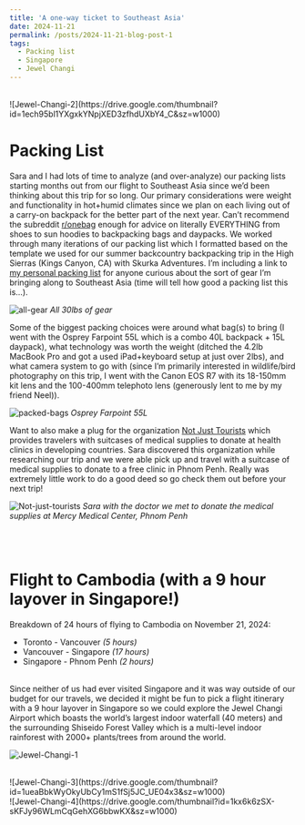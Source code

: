 ```yaml
---
title: 'A one-way ticket to Southeast Asia'
date: 2024-11-21
permalink: /posts/2024-11-21-blog-post-1
tags:
  - Packing list
  - Singapore
  - Jewel Changi
---
```


<br/>
![Jewel-Changi-2](https://drive.google.com/thumbnail?id=1ech95bl1YXgxkYNpjXED3zfhdUXbY4_C&sz=w1000)

Packing List
======

Sara and I had lots of time to analyze (and over-analyze) our packing lists starting months out from our flight to Southeast Asia since we’d been thinking about this trip for so long. Our primary considerations were weight  and functionality in hot+humid climates since we plan on each living out of a carry-on backpack for the better part of the next year. Can’t recommend the subreddit [r/onebag](https://www.reddit.com/r/onebag/) enough for advice on literally EVERYTHING from shoes to sun hoodies to backpacking bags and daypacks. We worked through many iterations of our packing list which I formatted based on the template we used for our summer backcountry backpacking trip in the High Sierras (Kings Canyon, CA) with Skurka Adventures. I’m including a link to [my personal packing list](https://docs.google.com/spreadsheets/d/1AT5OKLgMLwh7rdUKPVyP8ff7T-tzm9PgbVl-ai-uflw/edit) for anyone curious about the sort of gear I’m bringing along to Southeast Asia (time will tell how good a packing list this is…).

![all-gear](https://drive.google.com/thumbnail?id=1iI4Q6eJ5V4-nCCUFgbAwrlv0bwJqNNSn&sz=w1000)
_All 30lbs of gear_

Some of the biggest packing choices were around what bag(s) to bring (I went with the Osprey Farpoint 55L which is a combo 40L backpack + 15L daypack), what technology was worth the weight (ditched the 4.2lb MacBook Pro and got a used iPad+keyboard setup at just over 2lbs), and what camera system to go with (since I’m primarily interested in wildlife/bird photography on this trip, I went with the Canon EOS R7 with its 18-150mm kit lens and the 100-400mm telephoto lens (generously lent to me by my friend Neel)).

![packed-bags](https://drive.google.com/thumbnail?id=1y4dTb692Hr0vRc7wQMedhhpLKEi7B0AG&sz=w1000)
_Osprey Farpoint 55L_

Want to also make a plug for the organization [Not Just Tourists](https://njt.net/) which provides travelers with suitcases of medical supplies to donate at health clinics in developing countries. Sara discovered this organization while researching our trip and we were able pick up and travel with a suitcase of medical supplies to donate to a free clinic in Phnom Penh. Really was extremely little work to do a good deed so go check them out before your next trip!

![Not-just-tourists](https://drive.google.com/thumbnail?id=1BMd6kVh0zCxicWkD0pAEPXmKuxjEu7fz&sz=w1000)
_Sara with the doctor we met to donate the medical supplies at Mercy Medical Center, Phnom Penh_

<br/>
<br/>

Flight to Cambodia (with a 9 hour layover in Singapore!)
======

Breakdown of 24 hours of flying to Cambodia on November 21, 2024:
* Toronto - Vancouver _(5 hours)_
* Vancouver - Singapore _(17 hours)_
* Singapore - Phnom Penh _(2 hours)_

<br/>
Since neither of us had ever visited Singapore and it was way outside of our budget for our travels, we decided it might be fun to pick a flight itinerary with a 9 hour layover in Singapore so we could explore the Jewel Changi Airport which boasts the world’s largest indoor waterfall (40 meters) and the surrounding Shiseido Forest Valley which is a multi-level indoor rainforest with 2000+ plants/trees from around the world.

![Jewel-Changi-1](https://drive.google.com/thumbnail?id=1Jns5XCha_a6ftqx5_kPJNdetswoByYr-&sz=w1000)

<br/>
![Jewel-Changi-3](https://drive.google.com/thumbnail?id=1ueaBbkWyOkyUbCy1mS1fSj5JC_UE04x3&sz=w1000)

<br/>
![Jewel-Changi-4](https://drive.google.com/thumbnail?id=1kx6k6zSX-sKFJy96WLmCqGehXG6bbwKX&sz=w1000)

